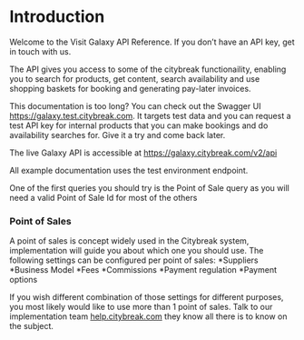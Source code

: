# Introduction

Welcome to the Visit Galaxy API Reference. If you don’t have an API key, get in touch with us.

The API gives you access to some of the citybreak functionaility, enabling you to search for products, get content, search availability and use shopping baskets for booking and generating pay-later invoices. 

This documentation is too long? You can check out the Swagger UI <a href="https://galaxy.test.citybreak.com">https://galaxy.test.citybreak.com</a>. It targets test data and you can request a test API key for internal products that you can make bookings and do availability searches for. Give it a try and come back later.

The live Galaxy API is accessible at https://galaxy.citybreak.com/v2/api

All example documentation uses the test environment endpoint.

<aside class="notice">One of the first queries you should try is the Point of Sale query as you will need a valid Point of Sale Id for most of the others<aside>
  
# Point of Sales
  
A point of sales is concept widely used in the Citybreak system, implementation will guide you about which one you should use.
The following settings can be configured per point of sales:
*Suppliers
*Business Model
*Fees
*Commissions
*Payment regulation
*Payment options

If you wish different combination of those settings for different purposes, you most likely would like to use more than 1 point of sales. Talk to our implementation team <a href='https://help.citybreak.com/'>help.citybreak.com</a> they know all there is to know on the subject. 
